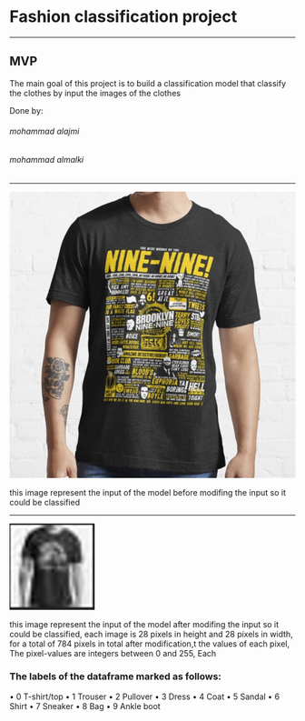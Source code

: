 # Fashion classification project
***
## MVP


The main goal of this project is to build a classification model that classify the clothes
by input the images of the clothes

Done by:

###### mohammad alajmi

###### mohammad almalki
***

![](https://github.com/QUITE7/Classification-Project/blob/main/pic%20(1).jpg)

this image represent the input of the model before modifing the input so it could be classified

***


![](https://github.com/QUITE7/Classification-Project/blob/main/%D9%84%D9%82%D8%B7%D8%A9%20%D8%A7%D9%84%D8%B4%D8%A7%D8%B4%D8%A9%202021-12-15%20200420.png)

this image represent the input of the model after modifing the input so it could be classified, each image is 28 pixels in height and 28 pixels in
width, for a total of 784 pixels in total after modification,t the values of each pixel, The pixel-values
are integers between 0 and 255, Each

### The labels of the dataframe marked as follows:
• 0 T-shirt/top
• 1 Trouser
• 2 Pullover
• 3 Dress
• 4 Coat
• 5 Sandal
• 6 Shirt
• 7 Sneaker
• 8 Bag
• 9 Ankle boot

